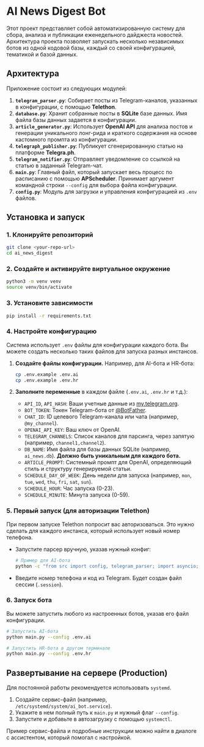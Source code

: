 # AI News Digest Bot

Этот проект представляет собой автоматизированную систему для сбора, анализа и публикации еженедельного дайджеста новостей. Архитектура проекта позволяет запускать несколько независимых ботов из одной кодовой базы, каждый со своей конфигурацией, тематикой и базой данных.

## Архитектура

Приложение состоит из следующих модулей:

1.  **`telegram_parser.py`**: Собирает посты из Telegram-каналов, указанных в конфигурации, с помощью **Telethon**.
2.  **`database.py`**: Хранит собранные посты в **SQLite** базе данных. Имя файла базы данных задается в конфигурации.
3.  **`article_generator.py`**: Использует **OpenAI API** для анализа постов и генерации уникального лонг-рида и краткого содержания на основе кастомного промпта из конфигурации.
4.  **`telegraph_publisher.py`**: Публикует сгенерированную статью на платформе **Telegra.ph**.
5.  **`telegram_notifier.py`**: Отправляет уведомление со ссылкой на статью в заданный Telegram-чат.
6.  **`main.py`**: Главный файл, который запускает весь процесс по расписанию с помощью **APScheduler**. Принимает аргумент командной строки `--config` для выбора файла конфигурации.
7.  **`config.py`**: Модуль для загрузки и управления конфигурацией из `.env` файлов.

## Установка и запуск

### 1. Клонируйте репозиторий
```bash
git clone <your-repo-url>
cd ai_news_digest
```

### 2. Создайте и активируйте виртуальное окружение
```bash
python3 -m venv venv
source venv/bin/activate
```

### 3. Установите зависимости
```bash
pip install -r requirements.txt
```

### 4. Настройте конфигурацию

Система использует `.env` файлы для конфигурации каждого бота. Вы можете создать несколько таких файлов для запуска разных инстансов.

1.  **Создайте файлы конфигурации.** Например, для AI-бота и HR-бота:
    ```bash
    cp .env.example .env.ai
    cp .env.example .env.hr
    ```

2.  **Заполните переменные** в каждом файле (`.env.ai`, `.env.hr` и т.д.):
    *   `API_ID`, `API_HASH`: Ваши учетные данные из [my.telegram.org](https://my.telegram.org).
    *   `BOT_TOKEN`: Токен Telegram-бота от [@BotFather](https://t.me/BotFather).
    *   `CHAT_ID`: ID целевого Telegram-канала или чата (например, `@my_channel`).
    *   `OPENAI_API_KEY`: Ваш ключ от OpenAI.
    *   `TELEGRAM_CHANNELS`: Список каналов для парсинга, через запятую (например, `channel1,channel2`).
    *   `DB_NAME`: Имя файла для базы данных SQLite (например, `ai_news.db`). **Должно быть уникальным для каждого бота.**
    *   `ARTICLE_PROMPT`: Системный промпт для OpenAI, определяющий стиль и структуру генерируемой статьи.
    *   `SCHEDULE_DAY_OF_WEEK`: День недели для запуска (например, `mon`, `tue`, `wed`, `thu`, `fri`, `sat`, `sun`).
    *   `SCHEDULE_HOUR`: Час запуска (0-23).
    *   `SCHEDULE_MINUTE`: Минута запуска (0-59).

### 5. Первый запуск (для авторизации Telethon)

При первом запуске Telethon попросит вас авторизоваться. Это нужно сделать для каждого инстанса, который использует новый номер телефона.

*   Запустите парсер вручную, указав нужный конфиг:
    ```bash
    # Пример для AI-бота
    python -c "from src import config, telegram_parser; import asyncio; config.load_config('.env.ai'); asyncio.run(telegram_parser.parse_channels())"
    ```
*   Введите номер телефона и код из Telegram. Будет создан файл сессии (`.session`).

### 6. Запуск бота

Вы можете запустить любого из настроенных ботов, указав его файл конфигурации.

```bash
# Запустить AI-бота
python main.py --config .env.ai

# Запустить HR-бота в другом терминале
python main.py --config .env.hr
```

## Развертывание на сервере (Production)

Для постоянной работы рекомендуется использовать `systemd`.

1.  Создайте сервис-файл (например, `/etc/systemd/system/ai_bot.service`).
2.  Укажите в нем полный путь к `main.py` и нужный флаг `--config`.
3.  Запустите и добавьте в автозагрузку с помощью `systemctl`.

Пример сервис-файла и подробные инструкции можно найти в диалоге с ассистентом, который помогал с настройкой.
